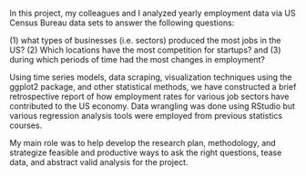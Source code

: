 In this project, my colleagues and I analyzed yearly employment data via US Census Bureau data sets to answer the following questions: 

(1) what types of businesses (i.e. sectors) produced the most jobs in the US? 
(2) Which locations have the most competition for startups? and 
(3) during which periods of time had the most changes in employment? 

Using time series models, data scraping, visualization techniques using the ggplot2 package, and other statistical methods, we have constructed a brief retrospective report of how employment rates for various job sectors have contributed to the US economy. Data wrangling was done using RStudio but various regression analysis tools were employed from previous statistics courses. 

My main role was to help develop the research plan, methodology, and strategize feasible and productive ways to ask the right questions, tease data, and abstract valid analysis for the project.
